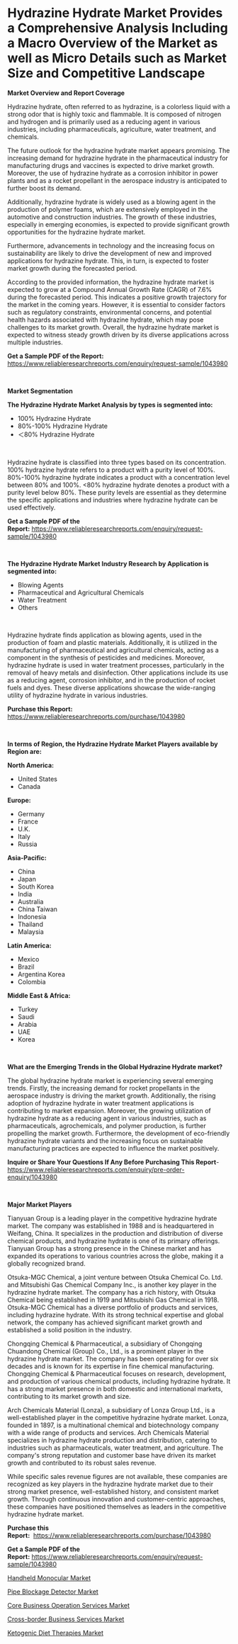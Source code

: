 <p><h1>Hydrazine Hydrate Market Provides a Comprehensive Analysis Including a Macro Overview of the Market as well as Micro Details such as Market Size and Competitive Landscape</h1></p><p><strong>Market Overview and Report Coverage</strong></p>
<p><p>Hydrazine hydrate, often referred to as hydrazine, is a colorless liquid with a strong odor that is highly toxic and flammable. It is composed of nitrogen and hydrogen and is primarily used as a reducing agent in various industries, including pharmaceuticals, agriculture, water treatment, and chemicals.</p><p>The future outlook for the hydrazine hydrate market appears promising. The increasing demand for hydrazine hydrate in the pharmaceutical industry for manufacturing drugs and vaccines is expected to drive market growth. Moreover, the use of hydrazine hydrate as a corrosion inhibitor in power plants and as a rocket propellant in the aerospace industry is anticipated to further boost its demand.</p><p>Additionally, hydrazine hydrate is widely used as a blowing agent in the production of polymer foams, which are extensively employed in the automotive and construction industries. The growth of these industries, especially in emerging economies, is expected to provide significant growth opportunities for the hydrazine hydrate market.</p><p>Furthermore, advancements in technology and the increasing focus on sustainability are likely to drive the development of new and improved applications for hydrazine hydrate. This, in turn, is expected to foster market growth during the forecasted period.</p><p>According to the provided information, the hydrazine hydrate market is expected to grow at a Compound Annual Growth Rate (CAGR) of 7.6% during the forecasted period. This indicates a positive growth trajectory for the market in the coming years. However, it is essential to consider factors such as regulatory constraints, environmental concerns, and potential health hazards associated with hydrazine hydrate, which may pose challenges to its market growth. Overall, the hydrazine hydrate market is expected to witness steady growth driven by its diverse applications across multiple industries.</p></p>
<p><strong>Get a Sample PDF of the Report:</strong> <a href="https://www.reliableresearchreports.com/enquiry/request-sample/1043980">https://www.reliableresearchreports.com/enquiry/request-sample/1043980</a></p>
<p>&nbsp;</p>
<p><strong>Market Segmentation</strong></p>
<p><strong>The Hydrazine Hydrate Market Analysis by types is segmented into:</strong></p>
<p><ul><li>100% Hydrazine Hydrate</li><li>80%-100% Hydrazine Hydrate</li><li>＜80% Hydrazine Hydrate</li></ul></p>
<p>&nbsp;</p>
<p><p>Hydrazine hydrate is classified into three types based on its concentration. 100% hydrazine hydrate refers to a product with a purity level of 100%. 80%-100% hydrazine hydrate indicates a product with a concentration level between 80% and 100%. <80% hydrazine hydrate denotes a product with a purity level below 80%. These purity levels are essential as they determine the specific applications and industries where hydrazine hydrate can be used effectively.</p></p>
<p><strong>Get a Sample PDF of the Report:</strong>&nbsp;<a href="https://www.reliableresearchreports.com/enquiry/request-sample/1043980">https://www.reliableresearchreports.com/enquiry/request-sample/1043980</a></p>
<p>&nbsp;</p>
<p><strong>The Hydrazine Hydrate Market Industry Research by Application is segmented into:</strong></p>
<p><ul><li>Blowing Agents</li><li>Pharmaceutical and Agricultural Chemicals</li><li>Water Treatment</li><li>Others</li></ul></p>
<p>&nbsp;</p>
<p><p>Hydrazine hydrate finds application as blowing agents, used in the production of foam and plastic materials. Additionally, it is utilized in the manufacturing of pharmaceutical and agricultural chemicals, acting as a component in the synthesis of pesticides and medicines. Moreover, hydrazine hydrate is used in water treatment processes, particularly in the removal of heavy metals and disinfection. Other applications include its use as a reducing agent, corrosion inhibitor, and in the production of rocket fuels and dyes. These diverse applications showcase the wide-ranging utility of hydrazine hydrate in various industries.</p></p>
<p><strong>Purchase this Report:</strong>&nbsp; <a href="https://www.reliableresearchreports.com/purchase/1043980">https://www.reliableresearchreports.com/purchase/1043980</a></p>
<p>&nbsp;</p>
<p><strong>In terms of Region, the Hydrazine Hydrate Market Players available by Region are:</strong></p>
<p>
    <p> <strong> North America: </strong>
        <ul>
            <li>United States</li>
            <li>Canada</li>
        </ul>
        </p> 
    <p> <strong> Europe: </strong>
        <ul>
            <li>Germany</li>
            <li>France</li>
            <li>U.K.</li>
            <li>Italy</li>
            <li>Russia</li>
        </ul>
        </p> 
    <p> <strong> Asia-Pacific: </strong>
        <ul>
            <li>China</li>
            <li>Japan</li>
            <li>South Korea</li>
            <li>India</li>
            <li>Australia</li>
            <li>China Taiwan</li>
            <li>Indonesia</li>
            <li>Thailand</li>
            <li>Malaysia</li>
        </ul>
        </p> 
    <p> <strong> Latin America: </strong>
        <ul>
            <li>Mexico</li>
            <li>Brazil</li>
            <li>Argentina Korea</li>
            <li>Colombia</li>
        </ul>
        </p> 
    <p> <strong> Middle East & Africa: </strong>
        <ul>
            <li>Turkey</li>
            <li>Saudi</li>
            <li>Arabia</li>
            <li>UAE</li>
            <li>Korea</li>
        </ul>
    </p>
    </p>
<p>&nbsp;</p>
<p><strong>What are the Emerging Trends in the Global Hydrazine Hydrate market?</strong></p>
<p><p>The global hydrazine hydrate market is experiencing several emerging trends. Firstly, the increasing demand for rocket propellants in the aerospace industry is driving the market growth. Additionally, the rising adoption of hydrazine hydrate in water treatment applications is contributing to market expansion. Moreover, the growing utilization of hydrazine hydrate as a reducing agent in various industries, such as pharmaceuticals, agrochemicals, and polymer production, is further propelling the market growth. Furthermore, the development of eco-friendly hydrazine hydrate variants and the increasing focus on sustainable manufacturing practices are expected to influence the market positively.</p></p>
<p><strong>Inquire or Share Your Questions If Any Before Purchasing This Report</strong>- <a href="https://www.reliableresearchreports.com/enquiry/pre-order-enquiry/1043980">https://www.reliableresearchreports.com/enquiry/pre-order-enquiry/1043980</a></p>
<p>&nbsp;</p>
<p><strong>Major Market Players</strong></p>
<p><p>Tianyuan Group is a leading player in the competitive hydrazine hydrate market. The company was established in 1988 and is headquartered in Weifang, China. It specializes in the production and distribution of diverse chemical products, and hydrazine hydrate is one of its primary offerings. Tianyuan Group has a strong presence in the Chinese market and has expanded its operations to various countries across the globe, making it a globally recognized brand.</p><p>Otsuka-MGC Chemical, a joint venture between Otsuka Chemical Co. Ltd. and Mitsubishi Gas Chemical Company Inc., is another key player in the hydrazine hydrate market. The company has a rich history, with Otsuka Chemical being established in 1919 and Mitsubishi Gas Chemical in 1918. Otsuka-MGC Chemical has a diverse portfolio of products and services, including hydrazine hydrate. With its strong technical expertise and global network, the company has achieved significant market growth and established a solid position in the industry.</p><p>Chongqing Chemical & Pharmaceutical, a subsidiary of Chongqing Chuandong Chemical (Group) Co., Ltd., is a prominent player in the hydrazine hydrate market. The company has been operating for over six decades and is known for its expertise in fine chemical manufacturing. Chongqing Chemical & Pharmaceutical focuses on research, development, and production of various chemical products, including hydrazine hydrate. It has a strong market presence in both domestic and international markets, contributing to its market growth and size.</p><p>Arch Chemicals Material (Lonza), a subsidiary of Lonza Group Ltd., is a well-established player in the competitive hydrazine hydrate market. Lonza, founded in 1897, is a multinational chemical and biotechnology company with a wide range of products and services. Arch Chemicals Material specializes in hydrazine hydrate production and distribution, catering to industries such as pharmaceuticals, water treatment, and agriculture. The company's strong reputation and customer base have driven its market growth and contributed to its robust sales revenue.</p><p>While specific sales revenue figures are not available, these companies are recognized as key players in the hydrazine hydrate market due to their strong market presence, well-established history, and consistent market growth. Through continuous innovation and customer-centric approaches, these companies have positioned themselves as leaders in the competitive hydrazine hydrate market.</p></p>
<p><strong>Purchase this Report:</strong>&nbsp;&nbsp;<a href="https://www.reliableresearchreports.com/purchase/1043980">https://www.reliableresearchreports.com/purchase/1043980</a></p>
<p></p>
<p><strong>Get a Sample PDF of the Report:</strong>&nbsp;<a href="https://www.reliableresearchreports.com/enquiry/request-sample/1043980">https://www.reliableresearchreports.com/enquiry/request-sample/1043980</a></p>
<p><p><a href="https://medium.com/@rajuchacharp23/handheld-monocular-market-share-evolution-and-market-growth-trends-2023-2030-c9e38ce756f2">Handheld Monocular Market</a></p><p><a href="https://medium.com/@mahimohanrp23/pipe-blockage-detector-nbsp-market-focuses-on-market-share-size-and-projected-forecast-till-2030-5eeb90f3d667">Pipe Blockage Detector Market</a></p><p><a href="https://www.linkedin.com/pulse/core-business-operation-services-market-insights-players-forecast-v7z6e/">Core Business Operation Services Market</a></p><p><a href="https://www.linkedin.com/pulse/decoding-cross-border-business-services-market-deep-dive-latest-1quze/">Cross-border Business Services Market</a></p><p><a href="https://www.linkedin.com/pulse/ketogenic-diet-therapies-market-size-share-global-analysis-report-hzime/">Ketogenic Diet Therapies Market</a></p></p>